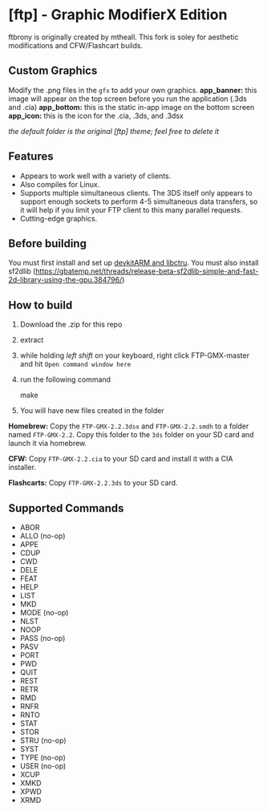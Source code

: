 [ftp] - Graphic ModifierX Edition
=======

ftbrony is originally created by mtheall. This fork is soley for aesthetic modifications and CFW/Flashcart builds.

Custom Graphics
---------------
Modify the .png files in the `gfx` to add your own graphics.
**app_banner:** this image will appear on the top screen before you run the application (.3ds and .cia)
**app_bottom:** this is the static in-app image on the bottom screen
**app_icon:** this is the icon for the .cia, .3ds, and .3dsx

*the default folder is the original [ftp] theme; feel free to delete it*

Features
--------
- Appears to work well with a variety of clients.
- Also compiles for Linux.
- Supports multiple simultaneous clients. The 3DS itself only appears to support enough sockets to perform 4-5 simultaneous data transfers, so it will help if you limit your FTP client to this many parallel requests.
- Cutting-edge graphics.

Before building
---------------

You must first install and set up [devkitARM and libctru](http://3dbrew.org/wiki/Setting_up_Development_Environment).
You must also install sf2dlib (https://gbatemp.net/threads/release-beta-sf2dlib-simple-and-fast-2d-library-using-the-gpu.384796/)

How to build
------------
1) Download the .zip for this repo
2) extract
3) while holding *left shift* on your keyboard, right click FTP-GMX-master and hit `Open command window here`
4) run the following command

    make
5) You will have new files created in the folder

**Homebrew:**
Copy the `FTP-GMX-2.2.3dsx` and `FTP-GMX-2.2.smdh` to a folder named `FTP-GMX-2.2`. Copy this folder to the `3ds` folder on your SD card and launch it via homebrew.

**CFW:**
Copy `FTP-GMX-2.2.cia` to your SD card and install it with a CIA installer.

**Flashcarts:**
Copy `FTP-GMX-2.2.3ds` to your SD card.


Supported Commands
------------------

- ABOR
- ALLO (no-op)
- APPE
- CDUP
- CWD
- DELE
- FEAT
- HELP
- LIST
- MKD
- MODE (no-op)
- NLST
- NOOP
- PASS (no-op)
- PASV
- PORT
- PWD
- QUIT
- REST
- RETR
- RMD
- RNFR
- RNTO
- STAT
- STOR
- STRU (no-op)
- SYST
- TYPE (no-op)
- USER (no-op)
- XCUP
- XMKD
- XPWD
- XRMD
